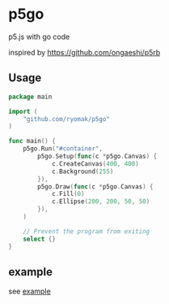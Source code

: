 # p5go
p5.js with go code

inspired by https://github.com/ongaeshi/p5rb

## Usage

```go
package main

import (
	"github.com/ryomak/p5go"
)

func main() {
	p5go.Run("#container",
		p5go.Setup(func(c *p5go.Canvas) {
			c.CreateCanvas(400, 400)
			c.Background(255)
		}),
		p5go.Draw(func(c *p5go.Canvas) {
			c.Fill(0)
			c.Ellipse(200, 200, 50, 50)
		}),
	)

	// Prevent the program from exiting
	select {}
}

```

## example
see [example](https://github.com/ryomak/p5go/tree/main/example)

